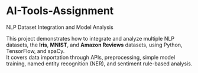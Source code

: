# AI-Tools-Assignment
 NLP Dataset Integration and Model Analysis

This project demonstrates how to integrate and analyze multiple NLP datasets, the **Iris**, **MNIST**, and **Amazon Reviews** datasets, using Python, TensorFlow, and spaCy.  
It covers data importation through APIs, preprocessing, simple model training, named entity recognition (NER), and sentiment rule-based analysis.
